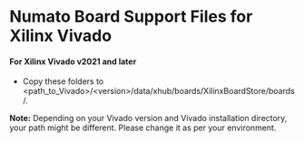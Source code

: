# Numato Board Support Files for Xilinx Vivado

 
#### For Xilinx Vivado v2021 and later
* Copy these folders to <path_to_Vivado>/\<version>/data/xhub/boards/XilinxBoardStore/boards/<BSP folder>.  


**Note:** Depending on your Vivado version and Vivado installation directory, your path might be different. Please change it as per your environment.